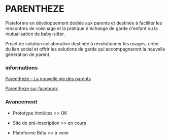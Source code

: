 # PARENTHEZE

Plateforme en développement dédiée aux parents et destinée à faciliter les rencontres de voisinage et la pratique d'échange de garde d'enfant ou la mutualisation de baby-sitter.

Projet de solution collaborative destinée à révolutionner les usages, créer du lien social et offrir les solutions de garde qui accompagneront la nouvelle génération de parent.

### informations

[Parentheze - La nouvelle vie des parents](http://www.parentheze.com)

[Parentheze sur facebook](http://www.facebook.com/parenthezeapp)

### Avancement

- Prototype html/css >> OK

- Site de pré-inscription >> en cours

- Plateforme Béta >> à venir